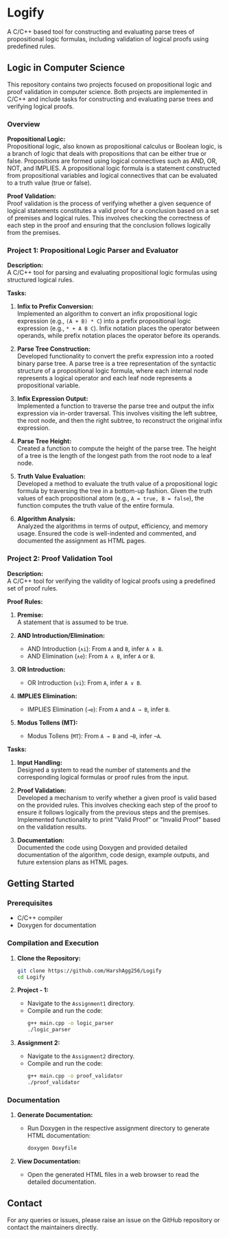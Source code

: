 # Logify
A C/C++ based tool for constructing and evaluating parse trees of propositional logic formulas, including validation of logical proofs using predefined rules.

## Logic in Computer Science

This repository contains two projects focused on propositional logic and proof validation in computer science. Both projects are implemented in C/C++ and include tasks for constructing and evaluating parse trees and verifying logical proofs.

### Overview

**Propositional Logic:**  
Propositional logic, also known as propositional calculus or Boolean logic, is a branch of logic that deals with propositions that can be either true or false. Propositions are formed using logical connectives such as AND, OR, NOT, and IMPLIES. A propositional logic formula is a statement constructed from propositional variables and logical connectives that can be evaluated to a truth value (true or false).

**Proof Validation:**  
Proof validation is the process of verifying whether a given sequence of logical statements constitutes a valid proof for a conclusion based on a set of premises and logical rules. This involves checking the correctness of each step in the proof and ensuring that the conclusion follows logically from the premises.

### Project 1: Propositional Logic Parser and Evaluator

**Description:**  
A C/C++ tool for parsing and evaluating propositional logic formulas using structured logical rules.

**Tasks:**
1. **Infix to Prefix Conversion:**  
   Implemented an algorithm to convert an infix propositional logic expression (e.g., `(A + B) * C`) into a prefix propositional logic expression (e.g., `* + A B C`). Infix notation places the operator between operands, while prefix notation places the operator before its operands.
   
2. **Parse Tree Construction:**  
   Developed functionality to convert the prefix expression into a rooted binary parse tree. A parse tree is a tree representation of the syntactic structure of a propositional logic formula, where each internal node represents a logical operator and each leaf node represents a propositional variable.
   
3. **Infix Expression Output:**  
   Implemented a function to traverse the parse tree and output the infix expression via in-order traversal. This involves visiting the left subtree, the root node, and then the right subtree, to reconstruct the original infix expression.
   
4. **Parse Tree Height:**  
   Created a function to compute the height of the parse tree. The height of a tree is the length of the longest path from the root node to a leaf node.
   
5. **Truth Value Evaluation:**  
   Developed a method to evaluate the truth value of a propositional logic formula by traversing the tree in a bottom-up fashion. Given the truth values of each propositional atom (e.g., `A = true, B = false`), the function computes the truth value of the entire formula.
   
6. **Algorithm Analysis:**  
   Analyzed the algorithms in terms of output, efficiency, and memory usage. Ensured the code is well-indented and commented, and documented the assignment as HTML pages.

### Project 2: Proof Validation Tool

**Description:**  
A C/C++ tool for verifying the validity of logical proofs using a predefined set of proof rules.

**Proof Rules:**
1. **Premise:**  
   A statement that is assumed to be true.
   
2. **AND Introduction/Elimination:**  
   - AND Introduction (`∧i`): From `A` and `B`, infer `A ∧ B`.
   - AND Elimination (`∧e`): From `A ∧ B`, infer `A` or `B`.
   
3. **OR Introduction:**  
   - OR Introduction (`∨i`): From `A`, infer `A ∨ B`.
   
4. **IMPLIES Elimination:**  
   - IMPLIES Elimination (`→e`): From `A` and `A → B`, infer `B`.
   
5. **Modus Tollens (MT):**  
   - Modus Tollens (`MT`): From `A → B` and `¬B`, infer `¬A`.

**Tasks:**
1. **Input Handling:**  
   Designed a system to read the number of statements and the corresponding logical formulas or proof rules from the input.
   
2. **Proof Validation:**  
   Developed a mechanism to verify whether a given proof is valid based on the provided rules. This involves checking each step of the proof to ensure it follows logically from the previous steps and the premises. Implemented functionality to print "Valid Proof" or "Invalid Proof" based on the validation results.
   
3. **Documentation:**  
   Documented the code using Doxygen and provided detailed documentation of the algorithm, code design, example outputs, and future extension plans as HTML pages.

## Getting Started

### Prerequisites

- C/C++ compiler
- Doxygen for documentation

### Compilation and Execution

1. **Clone the Repository:**
   ```sh
   git clone https://github.com/HarshAgg256/Logify
   cd Logify
   ```

2. **Project - 1:**
   - Navigate to the `Assignment1` directory.
   - Compile and run the code:
     ```sh
     g++ main.cpp -o logic_parser
     ./logic_parser
     ```

3. **Assignment 2:**
   - Navigate to the `Assignment2` directory.
   - Compile and run the code:
     ```sh
     g++ main.cpp -o proof_validator
     ./proof_validator
     ```

### Documentation

1. **Generate Documentation:**
   - Run Doxygen in the respective assignment directory to generate HTML documentation:
     ```sh
     doxygen Doxyfile
     ```

2. **View Documentation:**
   - Open the generated HTML files in a web browser to read the detailed documentation.

## Contact

For any queries or issues, please raise an issue on the GitHub repository or contact the maintainers directly.
